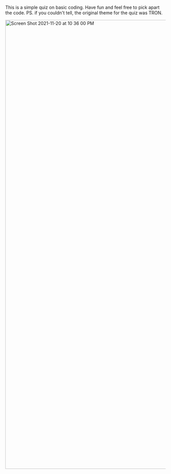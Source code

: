 This is a simple quiz on basic coding. Have fun and feel free to pick apart the code. PS. if you couldn't tell, the original theme for the quiz was TRON.



<img width="1408" alt="Screen Shot 2021-11-20 at 10 36 00 PM" src="https://user-images.githubusercontent.com/92279620/142748520-62e8fe1e-b7eb-487f-851c-2147e0d56896.png">
